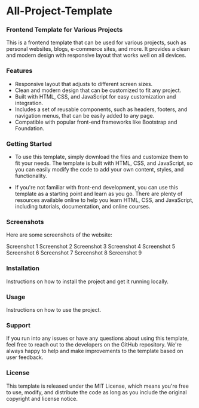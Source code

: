 # **All-Project-Template**

### **Frontend Template for Various Projects**
This is a frontend template that can be used for various projects, such as personal websites, blogs, e-commerce sites, and more. It provides a clean and modern design with responsive layout that works well on all devices.

### **Features**
* Responsive layout that adjusts to different screen sizes.
* Clean and modern design that can be customized to fit any project.
* Built with HTML, CSS, and JavaScript for easy customization and integration.
* Includes a set of reusable components, such as headers, footers, and navigation menus, that can be easily added to any page.
* Compatible with popular front-end frameworks like Bootstrap and Foundation.
### **Getting Started**
* To use this template, simply download the files and customize them to fit your needs. The template is built with HTML, CSS, and JavaScript, so you can easily modify the code to add your own content, styles, and functionality.

* If you're not familiar with front-end development, you can use this template as a starting point and learn as you go. There are plenty of resources available online to help you learn HTML, CSS, and JavaScript, including tutorials, documentation, and online courses.

### **Screenshots**
Here are some screenshots of the website:

Screenshot 1
Screenshot 2
Screenshot 3
Screenshot 4
Screenshot 5
Screenshot 6
Screenshot 7
Screenshot 8
Screenshot 9

### **Installation**
Instructions on how to install the project and get it running locally.

### **Usage**
Instructions on how to use the project.

### **Support**
If you run into any issues or have any questions about using this template, feel free to reach out to the developers on the GitHub repository. We're always happy to help and make improvements to the template based on user feedback.

### **License**
This template is released under the MIT License, which means you're free to use, modify, and distribute the code as long as you include the original copyright and license notice.
